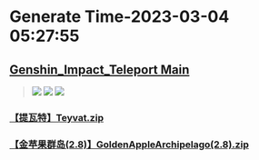 # Generate Time-2023-03-04 05:27:55

## [Genshin_Impact_Teleport Main](https://github.com/Sam5440/Genshin_Impact_Teleport)

>![](https://komarev.com/ghpvc/?username=done439)
>![](https://komarev.com/ghpvc/?username=done438)
>![](https://komarev.com/ghpvc/?username=done437)

### [【提瓦特】Teyvat.zip](https://raw.githubusercontent.com/Sam5440/Genshin_Impact_Teleport/download/AutoGeneratePoint/Points%28SortByItemKind%29%5Bver3.4%5D%5Bcn-en%5D%5B2023-01-18%5D/%E3%80%90Test%E3%80%91Teleport%20ALL%5Bv3.4%5D%5BAL-15M%5D%5B2023-01-18%5D/%E3%80%90%E6%A4%8D%E7%89%A9%E3%80%91Plant/%E3%80%90%E6%B8%85%E5%BF%83%E3%80%91Qingxin/%E3%80%90%E6%8F%90%E7%93%A6%E7%89%B9%E3%80%91Teyvat.zip)

### [【金苹果群岛(2.8)】GoldenAppleArchipelago(2.8).zip](https://raw.githubusercontent.com/Sam5440/Genshin_Impact_Teleport/download/AutoGeneratePoint/Points%28SortByItemKind%29%5Bver3.4%5D%5Bcn-en%5D%5B2023-01-18%5D/%E3%80%90Test%E3%80%91Teleport%20ALL%5Bv3.4%5D%5BAL-15M%5D%5B2023-01-18%5D/%E3%80%90%E6%A4%8D%E7%89%A9%E3%80%91Plant/%E3%80%90%E6%B8%85%E5%BF%83%E3%80%91Qingxin/%E3%80%90%E9%87%91%E8%8B%B9%E6%9E%9C%E7%BE%A4%E5%B2%9B%282.8%29%E3%80%91GoldenAppleArchipelago%282.8%29.zip)

